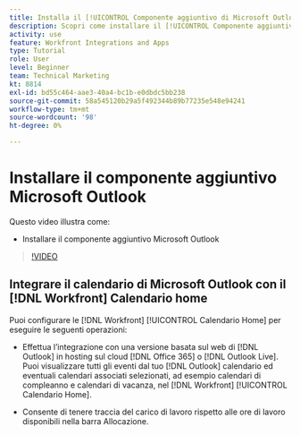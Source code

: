 ```yaml
---
title: Installa il [!UICONTROL Componente aggiuntivo di Microsoft Outlook]
description: Scopri come installare il [!UICONTROL Componente aggiuntivo di Microsoft Outlook]
activity: use
feature: Workfront Integrations and Apps
type: Tutorial
role: User
level: Beginner
team: Technical Marketing
kt: 8814
exl-id: bd55c464-aae3-40a4-bc1b-e0dbdc5bb238
source-git-commit: 58a545120b29a5f492344b89b77235e548e94241
workflow-type: tm+mt
source-wordcount: '98'
ht-degree: 0%

---
```


# Installare il componente aggiuntivo Microsoft Outlook

Questo video illustra come:

* Installare il componente aggiuntivo Microsoft Outlook

>[!VIDEO](https://video.tv.adobe.com/v/335115/?quality=12)


## Integrare il calendario di Microsoft Outlook con il [!DNL Workfront] Calendario home

Puoi configurare le [!DNL Workfront] [!UICONTROL Calendario Home] per eseguire le seguenti operazioni:

* Effettua l’integrazione con una versione basata sul web di [!DNL Outlook] in hosting sul cloud [!DNL Office 365] o [!DNL Outlook Live]. Puoi visualizzare tutti gli eventi dal tuo [!DNL Outlook] calendario ed eventuali calendari associati selezionati, ad esempio calendari di compleanno e calendari di vacanza, nel [!DNL Workfront] [!UICONTROL Calendario Home].

* Consente di tenere traccia del carico di lavoro rispetto alle ore di lavoro disponibili nella barra Allocazione.
